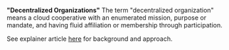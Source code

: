 **"Decentralized Organizations"** The term "decentralized organization" means a cloud cooperative with an enumerated mission, purpose or mandate, and having fluid affiliation or membership through participation.

See explainer article [here](https://https://sh-brennan.medium.com/decentralized-organizations-another-round-of-definitional-questions-existential-crises-2ee6a93f82b5) for  background and approach.
